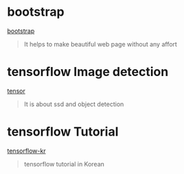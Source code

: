 # bootstrap
[bootstrap](http://bootstrapk.com/getting-started/#examples)
>It helps to make beautiful web page without any affort

# tensorflow Image detection
[tensor](http://solarisailab.com/archives/2387)
>It is about ssd and object detection

# tensorflow Tutorial
[tensorflow-kr](https://tensorflowkorea.gitbooks.io/tensorflow-kr/)
>tensorflow tutorial in Korean
